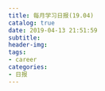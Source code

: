 ```yaml
---
title: 每月学习日报(19.04)
catalog: true
date: 2019-04-13 21:51:59
subtitle:
header-img:
tags:
- career
categories:
- 日报
---
```

